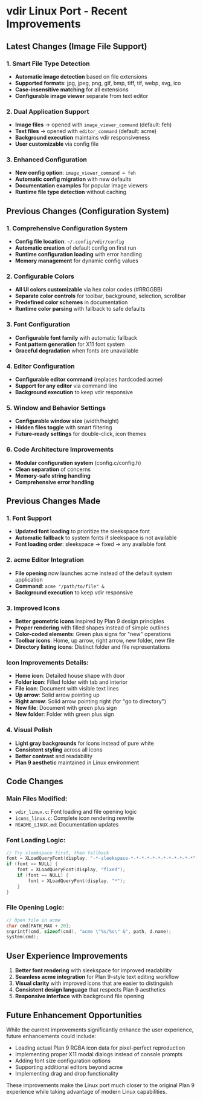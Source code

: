 # vdir Linux Port - Recent Improvements

## Latest Changes (Image File Support)

### 1. Smart File Type Detection
- **Automatic image detection** based on file extensions
- **Supported formats**: jpg, jpeg, png, gif, bmp, tiff, tif, webp, svg, ico
- **Case-insensitive matching** for all extensions
- **Configurable image viewer** separate from text editor

### 2. Dual Application Support
- **Image files** → opened with `image_viewer_command` (default: feh)
- **Text files** → opened with `editor_command` (default: acme)
- **Background execution** maintains vdir responsiveness
- **User customizable** via config file

### 3. Enhanced Configuration
- **New config option**: `image_viewer_command = feh`
- **Automatic config migration** with new defaults
- **Documentation examples** for popular image viewers
- **Runtime file type detection** without caching

## Previous Changes (Configuration System)

### 1. Comprehensive Configuration System
- **Config file location**: `~/.config/vdir/config`
- **Automatic creation** of default config on first run
- **Runtime configuration loading** with error handling
- **Memory management** for dynamic config values

### 2. Configurable Colors
- **All UI colors customizable** via hex color codes (#RRGGBB)
- **Separate color controls** for toolbar, background, selection, scrollbar
- **Predefined color schemes** in documentation
- **Runtime color parsing** with fallback to safe defaults

### 3. Font Configuration
- **Configurable font family** with automatic fallback
- **Font pattern generation** for X11 font system
- **Graceful degradation** when fonts are unavailable

### 4. Editor Configuration
- **Configurable editor command** (replaces hardcoded acme)
- **Support for any editor** via command line
- **Background execution** to keep vdir responsive

### 5. Window and Behavior Settings
- **Configurable window size** (width/height)
- **Hidden files toggle** with smart filtering
- **Future-ready settings** for double-click, icon themes

### 6. Code Architecture Improvements
- **Modular configuration system** (config.c/config.h)
- **Clean separation** of concerns
- **Memory-safe string handling**
- **Comprehensive error handling**

## Previous Changes Made

### 1. Font Support
- **Updated font loading** to prioritize the sleekspace font
- **Automatic fallback** to system fonts if sleekspace is not available
- **Font loading order**: sleekspace → fixed → any available font

### 2. acme Editor Integration
- **File opening** now launches acme instead of the default system application
- **Command**: `acme "/path/to/file" &` 
- **Background execution** to keep vdir responsive

### 3. Improved Icons
- **Better geometric icons** inspired by Plan 9 design principles
- **Proper rendering** with filled shapes instead of simple outlines
- **Color-coded elements**: Green plus signs for "new" operations
- **Toolbar icons**: Home, up arrow, right arrow, new folder, new file
- **Directory listing icons**: Distinct folder and file representations

### Icon Improvements Details:
- **Home icon**: Detailed house shape with door
- **Folder icon**: Filled folder with tab and interior
- **File icon**: Document with visible text lines
- **Up arrow**: Solid arrow pointing up
- **Right arrow**: Solid arrow pointing right (for "go to directory")  
- **New file**: Document with green plus sign
- **New folder**: Folder with green plus sign

### 4. Visual Polish
- **Light gray backgrounds** for icons instead of pure white
- **Consistent styling** across all icons
- **Better contrast** and readability
- **Plan 9 aesthetic** maintained in Linux environment

## Code Changes

### Main Files Modified:
- `vdir_linux.c`: Font loading and file opening logic
- `icons_linux.c`: Complete icon rendering rewrite
- `README_LINUX.md`: Documentation updates

### Font Loading Logic:
```c
// Try sleekspace first, then fallback
font = XLoadQueryFont(display, "-*-sleekspace-*-*-*-*-*-*-*-*-*-*-*-*");
if (font == NULL) {
    font = XLoadQueryFont(display, "fixed");
    if (font == NULL) {
        font = XLoadQueryFont(display, "*");
    }
}
```

### File Opening Logic:
```c
// Open file in acme
char cmd[PATH_MAX + 20];
snprintf(cmd, sizeof(cmd), "acme \"%s/%s\" &", path, d.name);
system(cmd);
```

## User Experience Improvements

1. **Better font rendering** with sleekspace for improved readability
2. **Seamless acme integration** for Plan 9-style text editing workflow
3. **Visual clarity** with improved icons that are easier to distinguish
4. **Consistent design language** that respects Plan 9 aesthetics
5. **Responsive interface** with background file opening

## Future Enhancement Opportunities

While the current improvements significantly enhance the user experience, future enhancements could include:

- Loading actual Plan 9 RGBA icon data for pixel-perfect reproduction
- Implementing proper X11 modal dialogs instead of console prompts
- Adding font size configuration options
- Supporting additional editors beyond acme
- Implementing drag and drop functionality

These improvements make the Linux port much closer to the original Plan 9 experience while taking advantage of modern Linux capabilities.